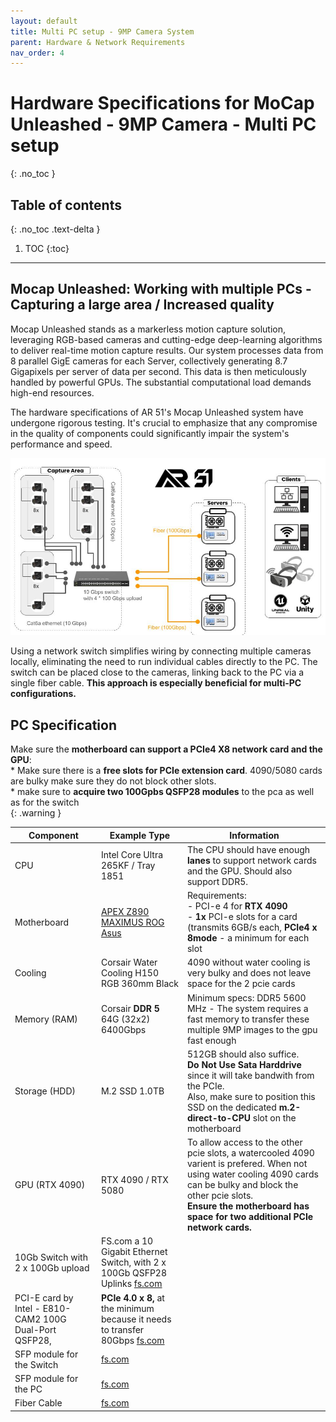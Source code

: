 ```yaml
---
layout: default
title: Multi PC setup - 9MP Camera System
parent: Hardware & Network Requirements
nav_order: 4
---
```


# Hardware Specifications for MoCap Unleashed - 9MP Camera - Multi PC setup
{: .no_toc }

## Table of contents
{: .no_toc .text-delta }

1. TOC
{:toc}

---


## Mocap Unleashed: Working with multiple PCs - Capturing a large area / Increased quality
Mocap Unleashed stands as a markerless motion capture solution, leveraging RGB-based cameras and cutting-edge deep-learning algorithms to deliver real-time motion capture results. 
Our system processes data from 8 parallel GigE cameras for each Server, collectively generating 8.7 Gigapixels per server of data per second. This data is then meticulously handled by powerful GPUs. The substantial computational load demands high-end resources.

The hardware specifications of AR 51's Mocap Unleashed system have undergone rigorous testing. It's crucial to emphasize that any compromise in the quality of components could significantly impair the system's performance and speed.

![1.Multi_PC_System_Diagram.jpg](/assets/images/Multi_PC_System_Diagram.jpg)

Using a network switch simplifies wiring by connecting multiple cameras locally, eliminating the need to run individual cables directly to the PC. 
The switch can be placed close to the cameras, linking back to the PC via a single fiber cable. 
**This approach is especially beneficial for multi-PC configurations.**


## PC Specification
Make sure the **motherboard can support a PCIe4 X8 network card and the GPU**: 
<br> * Make sure there is a **free slots for PCIe extension card**.  4090/5080 cards are bulky make sure they do not block other slots. 
<br> * make sure to **acquire two 100Gpbs QSFP28 modules** to the pca as well as for the switch  
{: .warning }


| Component                                                     | Example Type                                                                                                                                       | Information                                                                                                                                                                                                                                            |
|---------------------------------------------------------------|----------------------------------------------------------------------------------------------------------------------------------------------------|--------------------------------------------------------------------------------------------------------------------------------------------------------------------------------------------------------------------------------------------------------|
| CPU                                                           | Intel Core Ultra 265KF / Tray 1851                                                                                                                 | The CPU should have enough **lanes** to support network cards and the GPU. Should also support DDR5.                                                                                                                                                   |
| Motherboard                                                   | [APEX Z890 MAXIMUS ROG Asus](https://rog.asus.com/motherboards/rog-maximus/rog-maximus-z890-apex/spec/)                                            | Requirements:  <br> - PCI-e 4 for **RTX 4090** <br> - **1x** PCI-e slots for a card (transmits 6GB/s each, **PCIe4 x 8mode** - a minimum for each slot                                                                                                 |
| Cooling                                                       | Corsair Water Cooling H150 RGB 360mm Black                                                                                                         | 4090 without water cooling is very bulky and does not leave space for the 2 pcie cards                                                                                                                                                                 |
| Memory (RAM)                                                  | Corsair **DDR 5** 64G (32x2) 6400Gbps                                                                                                              | Minimum specs: DDR5 5600 MHz   - The system requires a fast memory to transfer these multiple 9MP images to the gpu fast enough                                                                                                                        |
| Storage (HDD)                                                 | M.2 SSD 1.0TB                                                                                                                                      | 512GB should also suffice.  <br> **Do Not Use Sata Harddrive** since it will take bandwith from the PCIe.   <br> Also, make sure to position this SSD on the dedicated **m.2-direct-to-CPU** slot on the motherboard                                   |
| GPU (RTX 4090)                                                | RTX 4090      /    RTX 5080                                                                                                                        | To allow access to the other pcie slots, a watercooled 4090 varient is prefered. When not using water cooling 4090 cards can be bulky and block the other pcie slots. <br> **Ensure the motherboard has space for two additional PCIe network cards.** |
| 10Gb Switch with 2 x 100Gb upload                             | FS.com a 10 Gigabit Ethernet Switch, with 2 x 100Gb QSFP28 Uplinks   [fs.com](https://www.fs.com/products/240831.html?attribute=105744&id=3844337) |
| PCI-E card by Intel - E810-CAM2 100G Dual-Port QSFP28,        | **PCIe 4.0 x 8,** at the minimum because it needs to transfer 80Gbps   [fs.com](https://www.fs.com/products/141788.html?now_cid=4253)              |
| SFP module for the Switch                                     | [fs.com](https://www.fs.com/products/166442.html)                                                                                                  |                  
| SFP module for the PC                                         | [fs.com](https://www.fs.com/products/35182.html)                                                                                                   |                 
| Fiber Cable                                                   | [fs.com](https://www.fs.com/products/69009.html)                                                                                                   | 



